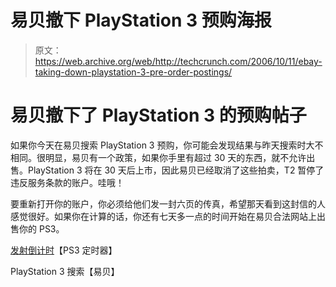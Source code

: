 # 易贝撤下 PlayStation 3 预购海报

> 原文：<https://web.archive.org/web/http://techcrunch.com/2006/10/11/ebay-taking-down-playstation-3-pre-order-postings/>

# 易贝撤下了 PlayStation 3 的预购帖子

如果你今天在易贝搜索 PlayStation 3 预购，你可能会发现结果与昨天搜索时大不相同。很明显，易贝有一个政策，如果你手里有超过 30 天的东西，就不允许出售。PlayStation 3 将在 30 天后上市，因此易贝已经取消了这些拍卖，T2 暂停了违反服务条款的账户。哇哦！

要重新打开你的账户，你必须给他们发一封六页的传真，希望那天看到这封信的人感觉很好。如果你在计算的话，你还有七天多一点的时间开始在易贝合法网站上出售你的 PS3。

[发射倒计时](https://web.archive.org/web/20130627212905/http://ps3timer.com/ebay.html)【PS3 定时器】

PlayStation 3 搜索【易贝】